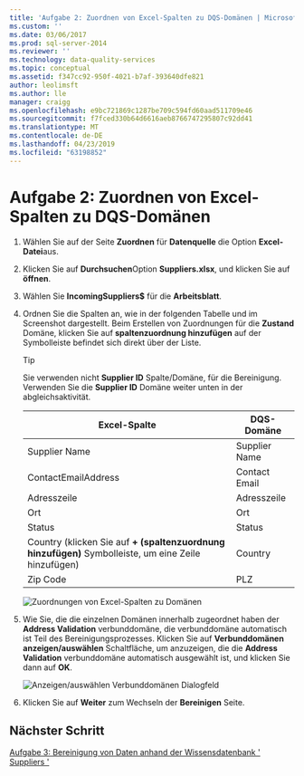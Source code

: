 ```yaml
---
title: 'Aufgabe 2: Zuordnen von Excel-Spalten zu DQS-Domänen | Microsoft-Dokumentation'
ms.custom: ''
ms.date: 03/06/2017
ms.prod: sql-server-2014
ms.reviewer: ''
ms.technology: data-quality-services
ms.topic: conceptual
ms.assetid: f347cc92-950f-4021-b7af-393640dfe821
author: leolimsft
ms.author: lle
manager: craigg
ms.openlocfilehash: e9bc721869c1287be709c594fd60aad511709e46
ms.sourcegitcommit: f7fced330b64d6616aeb8766747295807c92dd41
ms.translationtype: MT
ms.contentlocale: de-DE
ms.lasthandoff: 04/23/2019
ms.locfileid: "63198852"
---
```

# <a name="task-2-mapping-excel-columns-to-dqs-domains"></a>Aufgabe 2: Zuordnen von Excel-Spalten zu DQS-Domänen
    
1.  Wählen Sie auf der Seite **Zuordnen** für **Datenquelle** die Option **Excel-Datei**aus.  
  
2.  Klicken Sie auf **Durchsuchen**Option **Suppliers.xlsx**, und klicken Sie auf **öffnen**.  
  
3.  Wählen Sie **IncomingSuppliers$** für die **Arbeitsblatt**.  
  
4.  Ordnen Sie die Spalten an, wie in der folgenden Tabelle und im Screenshot dargestellt. Beim Erstellen von Zuordnungen für die **Zustand** Domäne, klicken Sie auf **spaltenzuordnung hinzufügen** auf der Symbolleiste befindet sich direkt über der Liste.  
  
    > [!TIP]  
    >  Sie verwenden nicht **Supplier ID** Spalte/Domäne, für die Bereinigung. Verwenden Sie die **Supplier ID** Domäne weiter unten in der abgleichsaktivität.  
  
    |Excel-Spalte|DQS-Domäne|  
    |------------------|----------------|  
    |Supplier Name|Supplier Name|  
    |ContactEmailAddress|Contact Email|  
    |Adresszeile|Adresszeile|  
    |Ort|Ort|  
    |Status|Status|  
    |Country (klicken Sie auf **+ (spaltenzuordnung hinzufügen)** Symbolleiste, um eine Zeile hinzufügen)|Country|  
    |Zip Code|PLZ|  
  
     ![Zuordnungen von Excel-Spalten zu Domänen](../../2014/tutorials/media/et-mappingexcelcolumnstodqsdomains-01.jpg "Zuordnungen von Excel-Spalten zu Domänen")  
  
5.  Wie Sie, die die einzelnen Domänen innerhalb zugeordnet haben der **Address Validation** verbunddomäne, die verbunddomäne automatisch ist Teil des Bereinigungsprozesses. Klicken Sie auf **Verbunddomänen anzeigen/auswählen** Schaltfläche, um anzuzeigen, die die **Address Validation** verbunddomäne automatisch ausgewählt ist, und klicken Sie dann auf **OK**.  
  
     ![Anzeigen/auswählen Verbunddomänen Dialogfeld](../../2014/tutorials/media/et-mappingexcelcolumnstodqsdomains-02.jpg "Verbunddomänen-Dialogfeld anzeigen/auswählen")  
  
6.  Klicken Sie auf **Weiter** zum Wechseln der **Bereinigen** Seite.  
  
## <a name="next-step"></a>Nächster Schritt  
 [Aufgabe 3: Bereinigung von Daten anhand der Wissensdatenbank ' Suppliers '](../../2014/tutorials/task-3-cleansing-data-against-the-suppliers-knowledge-base.md)  
  
  
